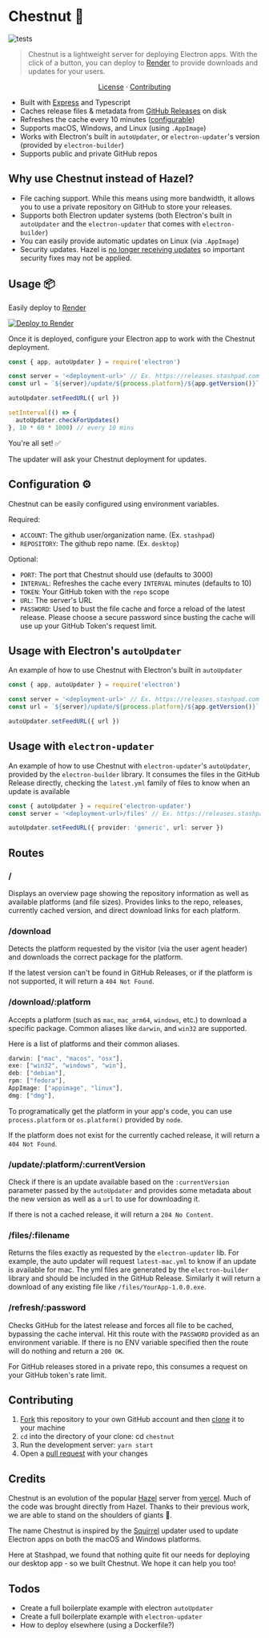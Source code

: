 # Chestnut 🌰

![tests](https://github.com/stashpad/chestnut/actions/workflows/tests.yml/badge.svg?branch=main)

> Chestnut is a lightweight server for deploying Electron apps. With the click of a button, you can deploy to [Render](https://render.com) to provide downloads and updates for your users.

<p align="center">
  <a href="https://github.com/stashpad/chestnut/blob/master/LICENSE">License</a> ·
  <a href="https://github.com/stashpad/chestnut#contributing">Contributing</a>
</p>

- Built with [Express](https://expressjs.com/) and Typescript
- Caches release files & metadata from [GitHub Releases](https://docs.github.com/en/repositories/releasing-projects-on-github/managing-releases-in-a-repository) on disk
- Refreshes the cache every 10 minutes ([configurable](https://github.com/stashpad/chestnut#congfiguration))
- Supports macOS, Windows, and Linux (using `.AppImage`)
- Works with Electron's built in `autoUpdater`, or `electron-updater`'s version (provided by `electron-builder`)
- Supports public and private GitHub repos

## Why use Chestnut instead of Hazel?

- File caching support. While this means using more bandwidth, it allows you to use a private repository on GitHub to store your releases.
- Supports both Electron updater systems (both Electron's built in `autoUpdater` and the `electron-updater` that comes with `electron-builder`)
- You can easily provide automatic updates on Linux (via `.AppImage`)
- Security updates. Hazel is [no longer receiving updates](https://github.com/vercel/hazel/issues/62#issuecomment-1159562487) so important security fixes may not be applied.

## Usage 📦

Easily deploy to [Render](https://render.com)

[![Deploy to Render](https://render.com/images/deploy-to-render-button.svg)](https://render.com/deploy?repo=https://github.com/stashpad/chestnut/tree/main)

Once it is deployed, configure your Electron app to work with the Chestnut deployment.

```ts
const { app, autoUpdater } = require('electron')

const server = '<deployment-url>' // Ex. https://releases.stashpad.com
const url = `${server}/update/${process.platform}/${app.getVersion()}`

autoUpdater.setFeedURL({ url })

setInterval(() => {
  autoUpdater.checkForUpdates()
}, 10 * 60 * 1000) // every 10 mins
```

You're all set! ✅

The updater will ask your Chestnut deployment for updates.

## Configuration ⚙️

Chestnut can be easily configured using environment variables.

Required:

- `ACCOUNT`: The github user/organization name. (Ex. `stashpad`)
- `REPOSITORY`: The github repo name. (Ex. `desktop`)

Optional:

- `PORT`: The port that Chestnut should use (defaults to 3000)
- `INTERVAL`: Refreshes the cache every `INTERVAL` minutes (defaults to 10)
- `TOKEN`: Your GitHub token with the `repo` scope
- `URL`: The server's URL
- `PASSWORD`: Used to bust the file cache and force a reload of the latest release. Please choose a secure password since busting the cache will use up your GitHub Token's request limit.

## Usage with Electron's `autoUpdater`

An example of how to use Chestnut with Electron's built in `autoUpdater`

```ts
const { app, autoUpdater } = require('electron')

const server = '<deployment-url>' // Ex. https://releases.stashpad.com
const url = `${server}/update/${process.platform}/${app.getVersion()}`

autoUpdater.setFeedURL({ url })
```

## Usage with `electron-updater`

An example of how to use Chestnut with `electron-updater`'s `autoUpdater`, provided by the `electron-builder` library. It consumes the files in the GitHub Release directly, checking the `latest.yml` family of files to know when an update is available

```ts
const { autoUpdater } = require('electron-updater')
const server = '<deployment-url>/files' // Ex. https://releases.stashpad.com/files

autoUpdater.setFeedURL({ provider: 'generic', url: server })
```

## Routes

### /

Displays an overview page showing the repository information as well as available platforms (and file sizes). Provides links to the repo, releases, currently cached version, and direct download links for each platform.

### /download

Detects the platform requested by the visitor (via the user agent header) and downloads the correct package for the platform.

If the latest version can't be found in GitHub Releases, or if the platform is not supported, it will return a `404 Not Found`.

### /download/:platform

Accepts a platform (such as `mac`, `mac_arm64`, `windows`, etc.) to download a specific package. Common aliases like `darwin`, and `win32` are supported.

Here is a list of platforms and their common aliases.

```ts
darwin: ["mac", "macos", "osx"],
exe: ["win32", "windows", "win"],
deb: ["debian"],
rpm: ["fedora"],
AppImage: ["appimage", "linux"],
dmg: ["dmg"],
```

To programatically get the platform in your app's code, you can use `process.platform` or `os.platform()` provided by `node`.

If the platform does not exist for the currently cached release, it will return a `404 Not Found`.

### /update/:platform/:currentVersion

Check if there is an update available based on the `:currentVersion` parameter passed by the `autoUpdater` and provides some metadata about the new version as well as a `url` to use for downloading it.

If there is not a cached release, it will return a `204 No Content`.

### /files/:filename

Returns the files exactly as requested by the `electron-updater` lib. For example, the auto updater will request `latest-mac.yml` to know if an update is available for mac. The yml files are generated by the `electron-builder` library and should be included in the GitHub Release. Similarly it will return a download of any existing file like `/files/YourApp-1.0.0.exe`.

### /refresh/:password

Checks GitHub for the latest release and forces all file to be cached, bypassing the cache interval. Hit this route with the `PASSWORD` provided as an environment variable. If there is no ENV variable specified then the route will do nothing and return a `200 OK`.

For GitHub releases stored in a private repo, this consumes a request on your GitHub token's rate limit.

## Contributing

1. [Fork](https://help.github.com/articles/fork-a-repo/) this repository to your own GitHub account and then [clone](https://help.github.com/articles/cloning-a-repository/) it to your machine
2. `cd` into the directory of your clone: cd `chestnut`
3. Run the development server: `yarn start`
4. Open a [pull request](https://docs.github.com/en/pull-requests/collaborating-with-pull-requests/proposing-changes-to-your-work-with-pull-requests/creating-a-pull-request-from-a-fork) with your changes

## Credits

Chestnut is an evolution of the popular [Hazel](https://github.com/vercel/hazel) server from [vercel](https://vercel.com/). Much of the code was brought directly from Hazel. Thanks to their previous work, we are able to stand on the shoulders of giants 💪.

The name Chestnut is inspired by the [Squirrel](https://github.com/Squirrel) updater used to update Electron apps on both the macOS and Windows platforms.

Here at Stashpad, we found that nothing quite fit our needs for deploying our desktop app - so we built Chestnut. We hope it can help you too!

## Todos

- Create a full boilerplate example with electron `autoUpdater`
- Create a full boilerplate example with `electron-updater`
- How to deploy elsewhere (using a Dockerfile?)
